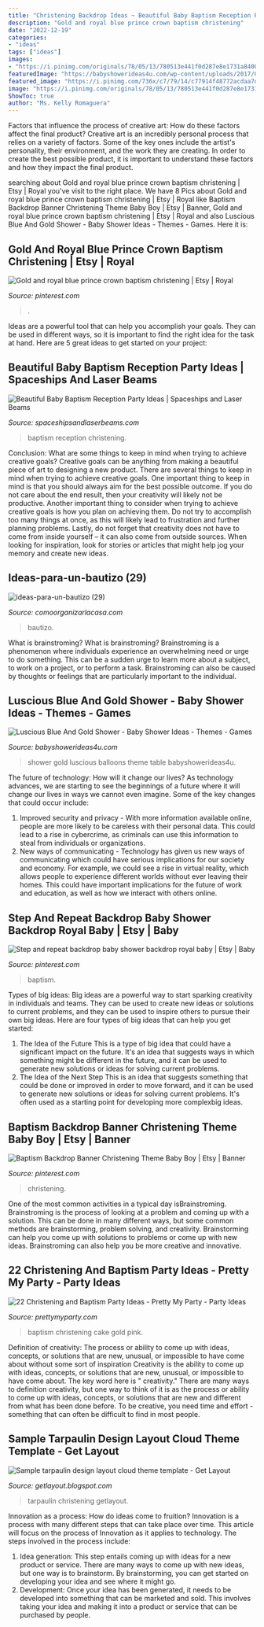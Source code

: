 ```yaml
---
title: "Christening Backdrop Ideas ~ Beautiful Baby Baptism Reception Party Ideas"
description: "Gold and royal blue prince crown baptism christening"
date: "2022-12-19"
categories:
- "ideas"
tags: ["ideas"]
images:
- "https://i.pinimg.com/originals/78/05/13/780513e441f0d287e8e1731a8400a633.jpg"
featuredImage: "https://babyshowerideas4u.com/wp-content/uploads/2017/08/Luscious-Blue-And-Gold-Shower-Blue-White-Balloons-600x920.jpg"
featured_image: "https://i.pinimg.com/736x/c7/79/14/c77914f48772acdaa7d65952648ed072.jpg"
image: "https://i.pinimg.com/originals/78/05/13/780513e441f0d287e8e1731a8400a633.jpg"
ShowToc: true
author: "Ms. Kelly Romaguera"
---
```



Factors that influence the process of creative art: How do these factors affect the final product?
Creative art is an incredibly personal process that relies on a variety of factors. Some of the key ones include the artist's personality, their environment, and the work they are creating. In order to create the best possible product, it is important to understand these factors and how they impact the final product.

	

		
searching about Gold and royal blue prince crown baptism christening | Etsy | Royal you've visit to the right place. We have 8 Pics about Gold and royal blue prince crown baptism christening | Etsy | Royal like Baptism Backdrop Banner Christening Theme Baby Boy | Etsy | Banner, Gold and royal blue prince crown baptism christening | Etsy | Royal and also Luscious Blue And Gold Shower - Baby Shower Ideas - Themes - Games. Here it is:
		
    
## Gold And Royal Blue Prince Crown Baptism Christening | Etsy | Royal

<img loading=lazy src="https://i.pinimg.com/736x/c7/79/14/c77914f48772acdaa7d65952648ed072.jpg" onerror="this.onerror=null;this.src='https://tse1.mm.bing.net/th?id=OIP.lN8KS2Ra8JYAyqDfT5ZY8wHaIf&amp;pid=15.1';" alt="Gold and royal blue prince crown baptism christening | Etsy | Royal">

_Source: pinterest.com_

>. 

	

Ideas are a powerful tool that can help you accomplish your goals. They can be used in different ways, so it is important to find the right idea for the task at hand. Here are 5 great ideas to get started on your project: 

    
## Beautiful Baby Baptism Reception Party Ideas | Spaceships And Laser Beams

<img loading=lazy src="http://spaceshipsandlaserbeams.com/wp-content/uploads/2015/09/baptism-reception-party-ideas.jpg" onerror="this.onerror=null;this.src='https://tse3.mm.bing.net/th?id=OIP.xwtw-USz_tbDyAXzqhN6JAHaLH&amp;pid=15.1';" alt="Beautiful Baby Baptism Reception Party Ideas | Spaceships and Laser Beams">

_Source: spaceshipsandlaserbeams.com_

>baptism reception christening. 

	

Conclusion: What are some things to keep in mind when trying to achieve creative goals?
Creative goals can be anything from making a beautiful piece of art to designing a new product. There are several things to keep in mind when trying to achieve creative goals. One important thing to keep in mind is that you should always aim for the best possible outcome. If you do not care about the end result, then your creativity will likely not be productive. Another important thing to consider when trying to achieve creative goals is how you plan on achieving them. Do not try to accomplish too many things at once, as this will likely lead to frustration and further planning problems. Lastly, do not forget that creativity does not have to come from inside yourself – it can also come from outside sources. When looking for inspiration, look for stories or articles that might help jog your memory and create new ideas.

    
## Ideas-para-un-bautizo (29)

<img loading=lazy src="https://comoorganizarlacasa.com/wp-content/uploads/2017/05/ideas-para-un-bautizo-29.jpg" onerror="this.onerror=null;this.src='https://tse4.mm.bing.net/th?id=OIP.g8yKEUWAMpExNqeNdTDRYwHaHa&amp;pid=15.1';" alt="ideas-para-un-bautizo (29)">

_Source: comoorganizarlacasa.com_

>bautizo. 

	

What is brainstroming?
What is brainstroming? Brainstroming is a phenomenon where individuals experience an overwhelming need or urge to do something. This can be a sudden urge to learn more about a subject, to work on a project, or to perform a task. Brainstroming can also be caused by thoughts or feelings that are particularly important to the individual.

    
## Luscious Blue And Gold Shower - Baby Shower Ideas - Themes - Games

<img loading=lazy src="https://babyshowerideas4u.com/wp-content/uploads/2017/08/Luscious-Blue-And-Gold-Shower-Blue-White-Balloons-600x920.jpg" onerror="this.onerror=null;this.src='https://tse3.mm.bing.net/th?id=OIP.9_oMRbMB2FZhltXjqhkVTwHaLW&amp;pid=15.1';" alt="Luscious Blue And Gold Shower - Baby Shower Ideas - Themes - Games">

_Source: babyshowerideas4u.com_

>shower gold luscious balloons theme table babyshowerideas4u. 

	

The future of technology: How will it change our lives?
As technology advances, we are starting to see the beginnings of a future where it will change our lives in ways we cannot even imagine. Some of the key changes that could occur include: 
1. Improved security and privacy - With more information available online, people are more likely to be careless with their personal data. This could lead to a rise in cybercrime, as criminals can use this information to steal from individuals or organizations. 
2. New ways of communicating - Technology has given us new ways of communicating which could have serious implications for our society and economy. For example, we could see a rise in virtual reality, which allows people to experience different worlds without ever leaving their homes. This could have important implications for the future of work and education, as well as how we interact with others online. 

    
## Step And Repeat Backdrop Baby Shower Backdrop Royal Baby | Etsy | Baby

<img loading=lazy src="https://i.pinimg.com/originals/78/05/13/780513e441f0d287e8e1731a8400a633.jpg" onerror="this.onerror=null;this.src='https://tse1.mm.bing.net/th?id=OIP.cefTusWCe6-RMoHWROO4tQHaHS&amp;pid=15.1';" alt="Step and repeat backdrop baby shower backdrop royal baby | Etsy | Baby">

_Source: pinterest.com_

>baptism. 

	

Types of big ideas:
Big ideas are a powerful way to start sparking creativity in individuals and teams. They can be used to create new ideas or solutions to current problems, and they can be used to inspire others to pursue their own big ideas. Here are four types of big ideas that can help you get started:
1. The Idea of the Future
This is a type of big idea that could have a significant impact on the future. It's an idea that suggests ways in which something might be different in the future, and it can be used to generate new solutions or ideas for solving current problems.
2. The Idea of the Next Step
This is an idea that suggests something that could be done or improved in order to move forward, and it can be used to generate new solutions or ideas for solving current problems. It's often used as a starting point for developing more complexbig ideas.

    
## Baptism Backdrop Banner Christening Theme Baby Boy | Etsy | Banner

<img loading=lazy src="https://i.pinimg.com/originals/c2/fb/50/c2fb503854754d47704b72a3fbf1e598.jpg" onerror="this.onerror=null;this.src='https://tse4.mm.bing.net/th?id=OIP.ah_VIKQcc_F8rhkvPruZzAHaEz&amp;pid=15.1';" alt="Baptism Backdrop Banner Christening Theme Baby Boy | Etsy | Banner">

_Source: pinterest.com_

>christening. 

	

One of the most common activities in a typical day isBrainstroming. Brainstroming is the process of looking at a problem and coming up with a solution. This can be done in many different ways, but some common methods are brainstorming, problem solving, and creativity. Brainstorming can help you come up with solutions to problems or come up with new ideas. Brainstroming can also help you be more creative and innovative.

    
## 22 Christening And Baptism Party Ideas - Pretty My Party - Party Ideas

<img loading=lazy src="https://zolpwsuwoq-flywheel.netdna-ssl.com/wp-content/uploads/2019/01/pink-gold-baptism-cake.jpg" onerror="this.onerror=null;this.src='https://tse3.mm.bing.net/th?id=OIP.7BakJeBPtEVw7AsSVOtEYgHaKo&amp;pid=15.1';" alt="22 Christening and Baptism Party Ideas - Pretty My Party - Party Ideas">

_Source: prettymyparty.com_

>baptism christening cake gold pink. 

	

Definition of creativity: The process or ability to come up with ideas, concepts, or solutions that are new, unusual, or impossible to have come about without some sort of inspiration
Creativity is the ability to come up with ideas, concepts, or solutions that are new, unusual, or impossible to have come about. The key word here is " creativity." There are many ways to definition creativity, but one way to think of it is as the process or ability to come up with ideas, concepts, or solutions that are new and different from what has been done before. To be creative, you need time and effort - something that can often be difficult to find in most people.

    
## Sample Tarpaulin Design Layout Cloud Theme Template - Get Layout

<img loading=lazy src="https://3.bp.blogspot.com/-V22YTBN3Bh8/WZ4ycUdIQsI/AAAAAAAAAY0/DgDmhNNdRMIe8V_cox24cjZoxk_mrLBBgCLcBGAs/w1200-h630-p-k-no-nu/CLOUD%2BTARP%2Bcopy.jpg" onerror="this.onerror=null;this.src='https://tse1.mm.bing.net/th?id=OIP.bCM0xqWb--OYAQp7ztryQAHaD4&amp;pid=15.1';" alt="Sample tarpaulin design layout cloud theme template - Get Layout">

_Source: getlayout.blogspot.com_

>tarpaulin christening getlayout. 

	

Innovation as a process: How do ideas come to fruition?
Innovation is a process with many different steps that can take place over time. This article will focus on the process of Innovation as it applies to technology. The steps involved in the process include: 
1. Idea generation: This step entails coming up with ideas for a new product or service. There are many ways to come up with new ideas, but one way is to brainstorm. By brainstorming, you can get started on developing your idea and see where it might go. 
2. Development: Once your idea has been generated, it needs to be developed into something that can be marketed and sold. This involves taking your idea and making it into a product or service that can be purchased by people. 

